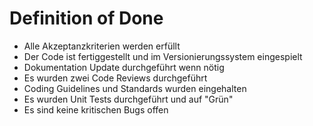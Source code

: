 # Definition of Done

- Alle Akzeptanzkriterien werden
erfüllt
- Der Code ist fertiggestellt und im
Versionierungssystem eingespielt
- Dokumentation Update
durchgeführt wenn nötig
- Es wurden zwei Code Reviews
durchgeführt
- Coding Guidelines und Standards
wurden eingehalten
- Es wurden Unit Tests durchgeführt
und auf "Grün"
- Es sind keine kritischen Bugs offen
